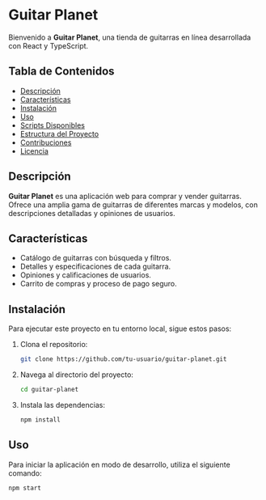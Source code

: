 # Guitar Planet

Bienvenido a **Guitar Planet**, una tienda de guitarras en línea desarrollada con React y TypeScript.

## Tabla de Contenidos

- [Descripción](#descripción)
- [Características](#características)
- [Instalación](#instalación)
- [Uso](#uso)
- [Scripts Disponibles](#scripts-disponibles)
- [Estructura del Proyecto](#estructura-del-proyecto)
- [Contribuciones](#contribuciones)
- [Licencia](#licencia)

## Descripción

**Guitar Planet** es una aplicación web para comprar y vender guitarras. Ofrece una amplia gama de guitarras de diferentes marcas y modelos, con descripciones detalladas y opiniones de usuarios.

## Características

- Catálogo de guitarras con búsqueda y filtros.
- Detalles y especificaciones de cada guitarra.
- Opiniones y calificaciones de usuarios.
- Carrito de compras y proceso de pago seguro.

## Instalación

Para ejecutar este proyecto en tu entorno local, sigue estos pasos:

1. Clona el repositorio:
    ```bash
    git clone https://github.com/tu-usuario/guitar-planet.git
    ```

2. Navega al directorio del proyecto:
    ```bash
    cd guitar-planet
    ```

3. Instala las dependencias:
    ```bash
    npm install
    ```

## Uso

Para iniciar la aplicación en modo de desarrollo, utiliza el siguiente comando:

```bash
npm start
